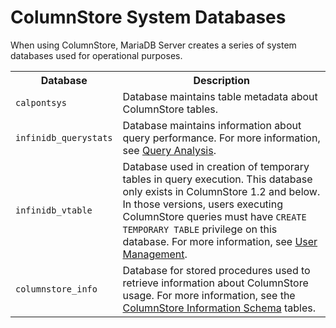 # ColumnStore System Databases

When using ColumnStore, MariaDB Server creates a series of system databases used for operational purposes.

<table><tbody><tr><th>Database</th><th>Description</th></tr>
<tr><td><code>calpontsys</code></td><td>Database maintains table metadata about ColumnStore tables.</td></tr>
<tr><td><code>infinidb_querystats</code></td><td>Database maintains information about query performance.  For more information, see <a href="/kb/en/analyzing-queries-in-columnstore/">Query Analysis</a>.</td></tr>
<tr><td><code>infinidb_vtable</code></td><td>Database used in creation of temporary tables in query execution.  This database only exists in ColumnStore 1.2 and below. In those versions, users executing ColumnStore queries must have <code>CREATE TEMPORARY TABLE</code> privilege on this database.  For more information, see <a href="/kb/en/columnstore-database-user-management/">User Management</a>.</td></tr>
<tr><td><code>columnstore_info</code></td><td>Database for stored procedures used to retrieve information about ColumnStore usage.  For more information, see the <a href="/kb/en/columnstore-information-schema-tables/">ColumnStore Information Schema</a> tables.</td></tr>
</tbody></table>